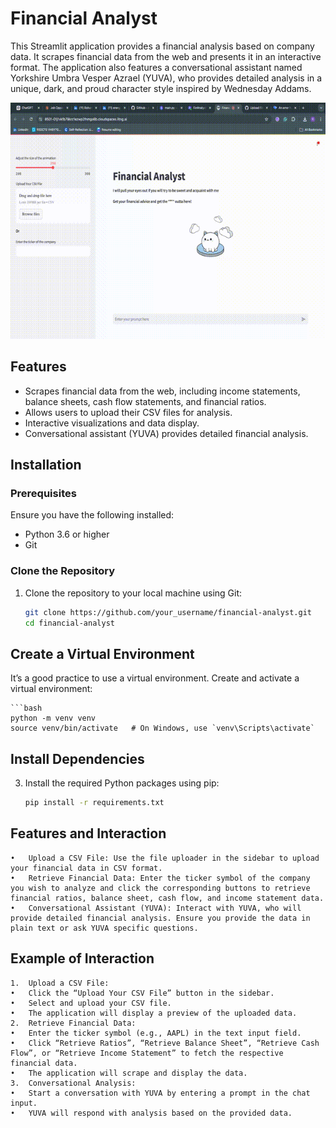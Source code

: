# Financial Analyst

This Streamlit application provides a financial analysis based on company data. It scrapes financial data from the web and presents it in an interactive format. The application also features a conversational assistant named Yorkshire Umbra Vesper Azrael (YUVA), who provides detailed analysis in a unique, dark, and proud character style inspired by Wednesday Addams.

![Alt text](GIF)

## Features

- Scrapes financial data from the web, including income statements, balance sheets, cash flow statements, and financial ratios.
- Allows users to upload their CSV files for analysis.
- Interactive visualizations and data display.
- Conversational assistant (YUVA) provides detailed financial analysis.

## Installation

### Prerequisites

Ensure you have the following installed:

- Python 3.6 or higher
- Git

### Clone the Repository

1. Clone the repository to your local machine using Git:

   ```bash
   git clone https://github.com/your_username/financial-analyst.git
   cd financial-analyst


## Create a Virtual Environment

It’s a good practice to use a virtual environment. Create and activate a virtual environment:
    
    ```bash
    python -m venv venv
    source venv/bin/activate   # On Windows, use `venv\Scripts\activate`

## Install Dependencies

3.	Install the required Python packages using pip:

    ```bash
    pip install -r requirements.txt


## Features and Interaction

	•	Upload a CSV File: Use the file uploader in the sidebar to upload your financial data in CSV format.
	•	Retrieve Financial Data: Enter the ticker symbol of the company you wish to analyze and click the corresponding buttons to retrieve financial ratios, balance sheet, cash flow, and income statement data.
	•	Conversational Assistant (YUVA): Interact with YUVA, who will provide detailed financial analysis. Ensure you provide the data in plain text or ask YUVA specific questions.

## Example of Interaction

	1.	Upload a CSV File:
	•	Click the “Upload Your CSV File” button in the sidebar.
	•	Select and upload your CSV file.
	•	The application will display a preview of the uploaded data.
	2.	Retrieve Financial Data:
	•	Enter the ticker symbol (e.g., AAPL) in the text input field.
	•	Click “Retrieve Ratios”, “Retrieve Balance Sheet”, “Retrieve Cash Flow”, or “Retrieve Income Statement” to fetch the respective financial data.
	•	The application will scrape and display the data.
	3.	Conversational Analysis:
	•	Start a conversation with YUVA by entering a prompt in the chat input.
	•	YUVA will respond with analysis based on the provided data.
